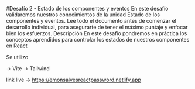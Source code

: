 #Desafío 2 - Estado de los componentes y eventos
En este desafío validaremos nuestros conocimientos de la unidad Estado de los
componentes y eventos.
Lee todo el documento antes de comenzar el desarrollo individual, para asegurarte de tener
el máximo puntaje y enfocar bien los esfuerzos.
Descripción
En este desafío pondremos en práctica los conceptos aprendidos para controlar los estados
de nuestros componentes en React

Se utilizo 

-> Vite
-> Tailwind

link live -> https://emonsalvesreactpassword.netlify.app

